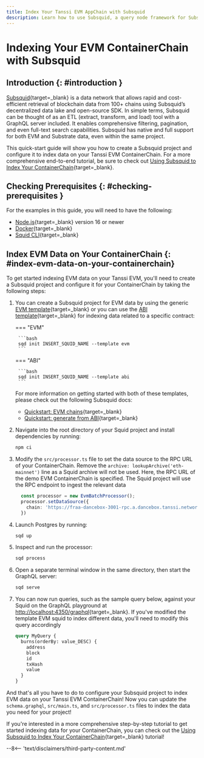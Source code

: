 ```yaml
---
title: Index Your Tanssi EVM AppChain with Subsquid
description: Learn how to use Subsquid, a query node framework for Substrate-based chains, to index and process EVM data your Tanssi EVM ContainerChain.
---
```


# Indexing Your EVM ContainerChain with Subsquid

## Introduction {: #introduction }

[Subsquid](https://subsquid.io){target=_blank} is a data network that allows rapid and cost-efficient retrieval of blockchain data from 100+ chains using Subsquid’s decentralized data lake and open-source SDK. In simple terms, Subsquid can be thought of as an ETL (extract, transform, and load) tool with a GraphQL server included. It enables comprehensive filtering, pagination, and even full-text search capabilities. Subsquid has native and full support for both EVM and Substrate data, even within the same project.

This quick-start guide will show you how to create a Subsquid project and configure it to index data on your Tanssi EVM ContainerChain. For a more comprehensive end-to-end tutorial, be sure to check out [Using Subsquid to Index Your ContainerChain](/builders/tutorials/subsquid/){target=_blank}.

## Checking Prerequisites {: #checking-prerequisites }

For the examples in this guide, you will need to have the following:

 - [Node.js](https://nodejs.org/en/download/){target=_blank} version 16 or newer
 - [Docker](https://docs.docker.com/get-docker/){target=_blank}
 - [Squid CLI](https://docs.subsquid.io/squid-cli/installation/){target=_blank}

## Index EVM Data on Your ContainerChain {: #index-evm-data-on-your-containerchain}

To get started indexing EVM data on your Tanssi EVM, you'll need to create a Subsquid project and configure it for your ContainerChain by taking the following steps:

1. You can create a Subsquid project for EVM data by using the generic [EVM template](https://github.com/subsquid-labs/squid-evm-template){target=_blank} or you can use the [ABI template](https://github.com/subsquid-labs/squid-abi-template){target=_blank} for indexing data related to a specific contract:

    === "EVM"

        ```bash
        sqd init INSERT_SQUID_NAME --template evm
        ```

    === "ABI"

        ```bash
        sqd init INSERT_SQUID_NAME --template abi
        ```

    For more information on getting started with both of these templates, please check out the following Subsquid docs:
      
      - [Quickstart: EVM chains](https://docs.subsquid.io/quickstart/quickstart-ethereum/){target=_blank}
      - [Quickstart: generate from ABI](https://docs.subsquid.io/quickstart/quickstart-abi/){target=_blank}

2. Navigate into the root directory of your Squid project and install dependencies by running: 

    ```bash
    npm ci
    ```

3. Modify the `src/processor.ts` file to set the data source to the RPC URL of your ContainerChain. Remove the `archive: lookupArchive('eth-mainnet')` line as a Squid archive will not be used. Here, the RPC URL of the demo EVM ContainerChain is specified. The Squid project will use the RPC endpoint to ingest the relevant data

    ```ts
      const processor = new EvmBatchProcessor();
      processor.setDataSource({
        chain: 'https://fraa-dancebox-3001-rpc.a.dancebox.tanssi.network',
      })
    ```

4. Launch Postgres by running:

    ```bash
    sqd up
    ```

5. Inspect and run the processor:

    ```bash
    sqd process
    ```

6. Open a separate terminal window in the same directory, then start the GraphQL server: 

    ```bash
    sqd serve
    ```

7. You can now run queries, such as the sample query below, against your Squid on the GraphQL playground at [http://localhost:4350/graphql](http://localhost:4350/graphql){target=_blank}. If you've modified the template EVM squid to index different data, you'll need to modify this query accordingly

    ```graphql
    query MyQuery {
      burns(orderBy: value_DESC) {
        address
        block
        id
        txHash
        value
      }
    }
    ```


And that's all you have to do to configure your Subsquid project to index EVM data on your Tanssi EVM ContainerChain! Now you can update the `schema.graphql`, `src/main.ts`, and `src/processor.ts` files to index the data you need for your project!

If you're interested in a more comprehensive step-by-step tutorial to get started indexing data for your ContainerChain, you can check out the [Using Subsquid to Index Your ContainerChain](/builders/tutorials/subsquid/){target=_blank} tutorial!

--8<-- 'text/disclaimers/third-party-content.md'
